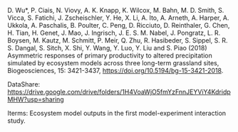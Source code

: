 D. Wu*, P. Ciais, N. Viovy, A. K. Knapp, K. Wilcox, M. Bahn, M. D. Smith, S. Vicca, S. Fatichi, J. Zscheischler, Y. He, X. Li, A. Ito, A. Arneth, A. Harper, A. Ukkola, A. Paschalis, B. Poulter, C. Peng, D. Ricciuto, D. Reinthaler, G. Chen, H. Tian, H. Genet, J. Mao, J. Ingrisch, J. E. S. M. Nabel, J. Pongratz, L. R. Boysen, M. Kautz, M. Schmitt, P. Meir, Q. Zhu, R. Hasibeder, S. Sippel, S. R. S. Dangal, S. Sitch, X. Shi, Y. Wang, Y. Luo, Y. Liu and S. Piao (2018) Asymmetric responses of primary productivity to altered precipitation simulated by ecosystem models across three long-term grassland sites, Biogeosciences, 15: 3421-3437, https://doi.org/10.5194/bg-15-3421-2018.

DataShare: https://drive.google.com/drive/folders/1H4VoaWjO5fmYzFnnJEYViY4KdridpMHW?usp=sharing

Iterms: Ecosystem model outputs in the first model-experiment interaction study.
